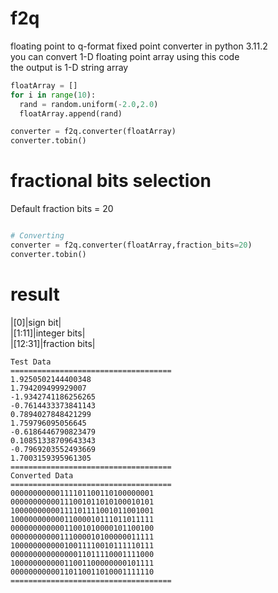 # f2q
floating point to q-format fixed point converter in python 3.11.2  
you can convert 1-D floating point array using this code  
the output is 1-D string array  

```python
floatArray = []
for i in range(10):
  rand = random.uniform(-2.0,2.0)
  floatArray.append(rand)

converter = f2q.converter(floatArray)
converter.tobin()
```

# fractional bits selection
Default fraction bits = 20  

```python

# Converting
converter = f2q.converter(floatArray,fraction_bits=20)
converter.tobin()

```

# result  
|[0]|sign bit|  
|[1:11]|integer bits|  
|[12:31]|fraction bits|  

```
Test Data
====================================
1.9250502144400348
1.794209499929007
-1.9342741186256265
-0.7614433373841143
0.7894027848421299
1.759796095056645
-0.6186446790823479
0.10851338709643343
-0.7969203552493669
1.7003159395961305
====================================
Converted Data
====================================
00000000000111101100110100000001
00000000000111001011010100010101
10000000000111101111001011001001
10000000000011000010111011011111
00000000000011001010000101100100
00000000000111000010100000011111
10000000000010011110010111110111
00000000000000011011110001111000
10000000000011001100000000101111
00000000000110110011010001111110
====================================
```
